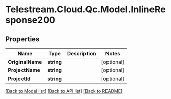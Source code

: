 # Telestream.Cloud.Qc.Model.InlineResponse200
## Properties

Name | Type | Description | Notes
------------ | ------------- | ------------- | -------------
**OriginalName** | **string** |  | [optional] 
**ProjectName** | **string** |  | [optional] 
**ProjectId** | **string** |  | [optional] 

[[Back to Model list]](../README.md#documentation-for-models) [[Back to API list]](../README.md#documentation-for-api-endpoints) [[Back to README]](../README.md)

